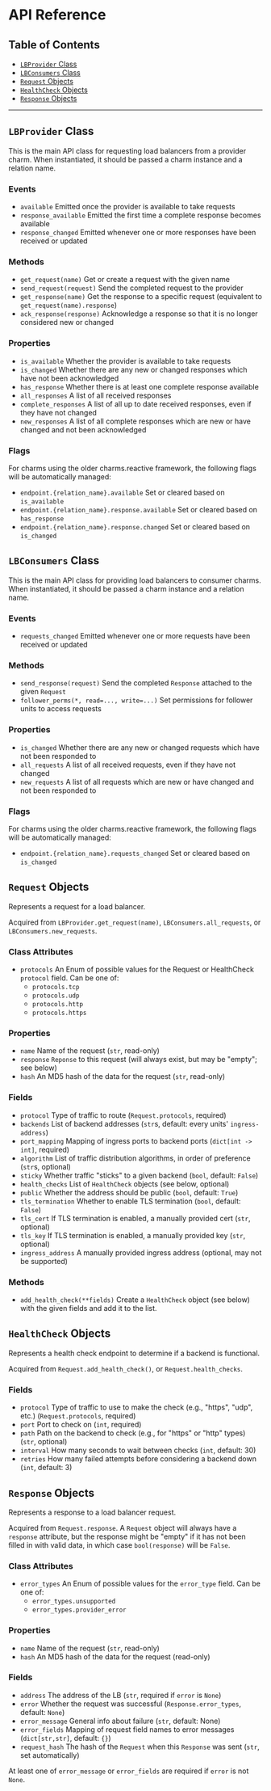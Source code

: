 # API Reference

## Table of Contents

  * [`LBProvider` Class](#lbprovider-class)
  * [`LBConsumers` Class](#lbconsumers-class)
  * [`Request` Objects](#request-objects)
  * [`HealthCheck` Objects](#healthcheck-objects)
  * [`Response` Objects](#response-objects)

-----------------------------------------

## `LBProvider` Class

This is the main API class for requesting load balancers from a provider charm.
When instantiated, it should be passed a charm instance and a relation name.

### Events

  * `available` Emitted once the provider is available to take requests
  * `response_available` Emitted the first time a complete response becomes available
  * `response_changed` Emitted whenever one or more responses have been received or updated

### Methods

  * `get_request(name)` Get or create a request with the given name
  * `send_request(request)` Send the completed request to the provider
  * `get_response(name)` Get the response to a specific request (equivalent to `get_request(name).response`)
  * `ack_response(response)` Acknowledge a response so that it is no longer considered new or changed

### Properties

  * `is_available` Whether the provider is available to take requests
  * `is_changed` Whether there are any new or changed responses which have not been acknowledged
  * `has_response` Whether there is at least one complete response available
  * `all_responses` A list of all received responses
  * `complete_responses` A list of all up to date received responses, even if they have not changed
  * `new_responses` A list of all complete responses which are new or have changed and not been acknowledged

### Flags

For charms using the older charms.reactive framework, the following flags will
be automatically managed:

  * `endpoint.{relation_name}.available` Set or cleared based on `is_available`
  * `endpoint.{relation_name}.response.available` Set or cleared based on `has_response`
  * `endpoint.{relation_name}.response.changed` Set or cleared based on `is_changed`


## `LBConsumers` Class

This is the main API class for providing load balancers to consumer charms.
When instantiated, it should be passed a charm instance and a relation name.

### Events

  * `requests_changed` Emitted whenever one or more requests have been received or updated

### Methods

  * `send_response(request)` Send the completed `Response` attached to the given `Request`
  * `follower_perms(*, read=..., write=...)` Set permissions for follower units to access requests

### Properties

  * `is_changed` Whether there are any new or changed requests which have not been responded to
  * `all_requests` A list of all received requests, even if they have not changed
  * `new_requests` A list of all requests which are new or have changed and not been responded to

### Flags

For charms using the older charms.reactive framework, the following flags will
be automatically managed:

  * `endpoint.{relation_name}.requests_changed` Set or cleared based on `is_changed`


## `Request` Objects

Represents a request for a load balancer.

Acquired from `LBProvider.get_request(name)`, `LBConsumers.all_requests`, or `LBConsumers.new_requests`.

### Class Attributes

  * `protocols` An Enum of possible values for the Request or HealthCheck `protocol` field.
    Can be one of:
    * `protocols.tcp`
    * `protocols.udp`
    * `protocols.http`
    * `protocols.https`

### Properties

  * `name` Name of the request (`str`, read-only)
  * `response` `Reponse` to this request (will always exist, but may be "empty"; see below)
  * `hash` An MD5 hash of the data for the request (`str`, read-only)

### Fields

  * `protocol` Type of traffic to route (`Request.protocols`, required)
  * `backends` List of backend addresses (`str`s, default: every units' `ingress-address`)
  * `port_mapping` Mapping of ingress ports to backend ports (`dict[int -> int]`, required)
  * `algorithm` List of traffic distribution algorithms, in order of preference (`str`s, optional)
  * `sticky` Whether traffic "sticks" to a given backend (`bool`, default: `False`)
  * `health_checks` List of `HealthCheck` objects (see below, optional)
  * `public` Whether the address should be public (`bool`, default: `True`)
  * `tls_termination` Whether to enable TLS termination (`bool`, default: `False`)
  * `tls_cert` If TLS termination is enabled, a manually provided cert (`str`, optional)
  * `tls_key` If TLS termination is enabled, a manually provided key (`str`, optional)
  * `ingress_address` A manually provided ingress address (optional, may not be supported)

### Methods

  * `add_health_check(**fields)` Create a `HealthCheck` object (see below) with the given fields and add it to the list.


## `HealthCheck` Objects

Represents a health check endpoint to determine if a backend is functional.

Acquired from `Request.add_health_check()`, or `Request.health_checks`.

### Fields

  * `protocol` Type of traffic to use to make the check (e.g., "https", "udp", etc.) (`Request.protocols`, required)
  * `port` Port to check on (`int`, required)
  * `path` Path on the backend to check (e.g., for "https" or "http" types) (`str`, optional)
  * `interval` How many seconds to wait between checks (`int`, default: 30)
  * `retries` How many failed attempts before considering a backend down (`int`, default: 3)


## `Response` Objects

Represents a response to a load balancer request.

Acquired from `Request.response`.  A `Request` object will always have a
`response` attribute, but the response might be "empty" if it has not been
filled in with valid data, in which case `bool(response)` will be `False`.

### Class Attributes

  * `error_types` An Enum of possible values for the `error_type` field.  Can be one of:
    * `error_types.unsupported`
    * `error_types.provider_error`

### Properties

  * `name` Name of the request (`str`, read-only)
  * `hash` An MD5 hash of the data for the request (read-only)

### Fields

  * `address` The address of the LB (`str`, required if `error` is `None`)
  * `error` Whether the request was successful (`Response.error_types`, default: `None`)
  * `error_message` General info about failure (`str`, default: None)
  * `error_fields` Mapping of request field names to error messages (`dict[str,str]`, default: `{}`)
  * `request_hash` The hash of the `Request` when this `Response` was sent (`str`, set automatically)

At least one of `error_message` or `error_fields` are required if `error` is not `None`.
